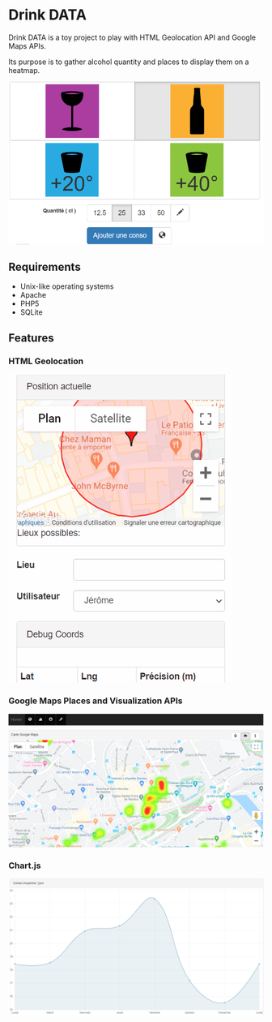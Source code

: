 # Drink DATA

Drink DATA is a toy project to play with HTML Geolocation API and Google Maps APIs.

Its purpose is to gather alcohol quantity and places to display them on a heatmap.

![](doc/home.png)

## Requirements

* Unix-like operating systems
* Apache
* PHP5
* SQLite

## Features

### HTML Geolocation

![](doc/geolocation.gif)

### Google Maps Places and Visualization APIs

![](doc/map.png)

### Chart.js

![](doc/stats.png)